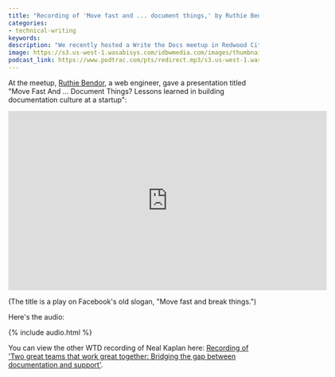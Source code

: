 ```yaml
---
title: "Recording of 'Move fast and ... document things,' by Ruthie Bendor at Write the Docs"
categories:
- technical-writing
keywords:
description: "We recently hosted a Write the Docs meetup in Redwood City with a couple of excellent presenters. A recording of Ruthie Bendor's presentation is below."
image: https://s3.us-west-1.wasabisys.com/idbwmedia.com/images/thumbnails/writethedocsthumb.png
podcast_link: https://www.podtrac.com/pts/redirect.mp3/s3.us-west-1.wasabisys.com/idbwmedia.com/podcasts/ruthiemovefastanddocwtd.mp3
---
```


At the meetup, [Ruthie Bendor](https://twitter.com/unruthless), a web engineer, gave a presentation titled "Move Fast And ... Document Things? Lessons learned in building documentation culture at a startup":

<iframe width="640" height="360" src="https://www.youtube.com/embed/mMr16fzjY7M" frameborder="0" allowfullscreen></iframe>

(The title is a play on Facebook's old slogan, "Move fast and break things.")

Here's the audio:

{% include audio.html %}

You can view the other WTD recording of Neal Kaplan here: [Recording of 'Two great teams that work great together: Bridging the gap between documentation and support'](/2016/05/22/neal-kaplan-work-together/).
